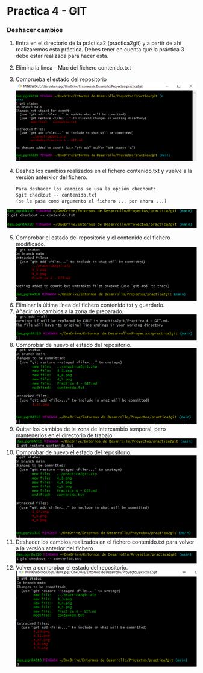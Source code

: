 # Practica 4 - GIT 
### Deshacer cambios

1. Entra en el directorio de la práctica2 (practica2git) y a partir de ahí realizaremos esta práctica. Debes tener en cuenta que la práctica 3 debe estar realizada para hacer esta.

2. Elimina la linea - Mac del fichero contenido.txt
3. Comprueba el estado del repositorio
![](4_3.png)
4. Deshaz los cambios realizados en el fichero contenido.txt y vuelve a la versión anterkior del fichero.
  
   ```
   Para deshacer los cambios se usa la opción chechout:
   $git checkout -- contenido.txt
   (se le pasa como argumento el fichero ... por ahora ...)
   ```

![](4_4.png)

5. Comprobar el estado del repositorio y el contenido del fichero modificado.
![](4_5.png)
6. Eliminar la última línea del fichero contenido.txt y guardarlo.
7. Añadir los cambios a la zona de preparado.
![](4_67.png)
8. Comprobar de nuevo el estado del repositorio.
![](4_8.png)
9. Quitar los cambios de la zona de intercambio temporal, pero mantenerlos en el directorio de trabajo.
![](4_9.png)
10. Comprobar de nuevo el estado del repositorio.
![](4_10.png)
11. Deshacer los cambios realizados en el fichero contenido.txt para volver a la versión anterior del fichero.
![](4_11.png)
12. Volver a comprobar el estado del repositorio.
![](4_12.png)